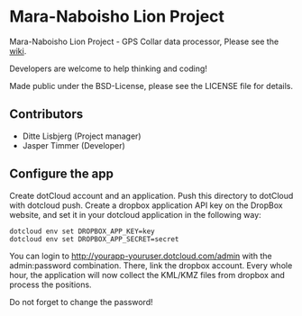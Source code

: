 # Mara-Naboisho Lion Project  #

Mara-Naboisho Lion Project - GPS Collar data processor, Please see the [wiki](https://github.com/Y3PP3R/mnlp-tracking/wiki "wiki").

Developers are welcome to help thinking and coding!

Made public under the BSD-License, please see the LICENSE file for details.

## Contributors ##
- Ditte Lisbjerg (Project manager)
- Jasper Timmer (Developer)

## Configure the app ##
Create dotCloud account and an application. Push this directory to dotCloud with dotcloud push. Create a dropbox application API key on the DropBox website, and set it in your dotcloud application in the following way:

    dotcloud env set DROPBOX_APP_KEY=key
    dotcloud env set DROPBOX_APP_SECRET=secret

You can login to http://yourapp-youruser.dotcloud.com/admin with the admin:password combination. There, link the dropbox account. Every whole hour, the application will now collect the KML/KMZ files from dropbox and process the positions.

Do not forget to change the password!